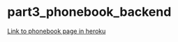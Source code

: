 # part3_phonebook_backend
[Link to phonebook page in heroku](https://radiant-depths-37877.herokuapp.com/)